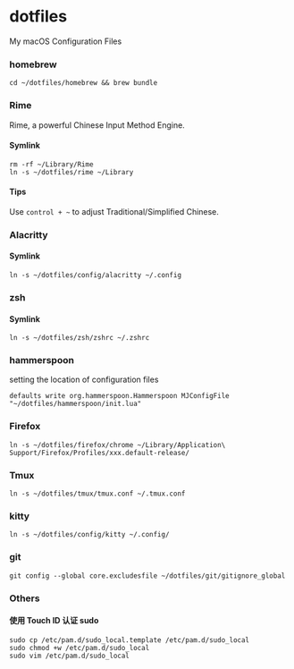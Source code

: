 # dotfiles

My macOS Configuration Files

### homebrew 

```
cd ~/dotfiles/homebrew && brew bundle
```

### Rime

Rime, a powerful Chinese Input Method Engine.

#### Symlink

```
rm -rf ~/Library/Rime
ln -s ~/dotfiles/rime ~/Library
```

#### Tips

Use `control + ~` to adjust Traditional/Simplified Chinese.

### Alacritty

#### Symlink

```
ln -s ~/dotfiles/config/alacritty ~/.config
```

### zsh

#### Symlink

```
ln -s ~/dotfiles/zsh/zshrc ~/.zshrc
```

### hammerspoon

setting the location of configuration files

```
defaults write org.hammerspoon.Hammerspoon MJConfigFile "~/dotfiles/hammerspoon/init.lua"
```

### Firefox


```
ln -s ~/dotfiles/firefox/chrome ~/Library/Application\ Support/Firefox/Profiles/xxx.default-release/
```

### Tmux

```
ln -s ~/dotfiles/tmux/tmux.conf ~/.tmux.conf
```

### kitty

```
ln -s ~/dotfiles/config/kitty ~/.config/
```

### git

```
git config --global core.excludesfile ~/dotfiles/git/gitignore_global
```

### Others

#### 使用 Touch ID 认证 sudo

```
sudo cp /etc/pam.d/sudo_local.template /etc/pam.d/sudo_local
sudo chmod +w /etc/pam.d/sudo_local
sudo vim /etc/pam.d/sudo_local
```
